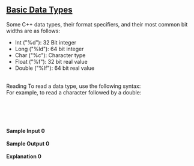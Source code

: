 ## **[Basic Data Types](https://www.hackerrank.com/challenges/c-tutorial-basic-data-types)** 
Some C++ data types, their format specifiers, and their most common bit widths are as follows:<br><ul><li>Int ("%d"): 32 Bit integer</li><li>Long ("%ld"): 64 bit integer</li><li>Char ("%c"): Character type</li><li>Float ("%f"): 32 bit real value</li><li>Double ("%lf"): 64 bit real value</li></ul><br>Reading
To read a data type, use the following syntax:<br>For example, to read a character followed by a double:<br><br><br><br><br><br>**Sample Input 0**<br><br>**Sample Output 0**<br><br>**Explanation 0**<br><br>